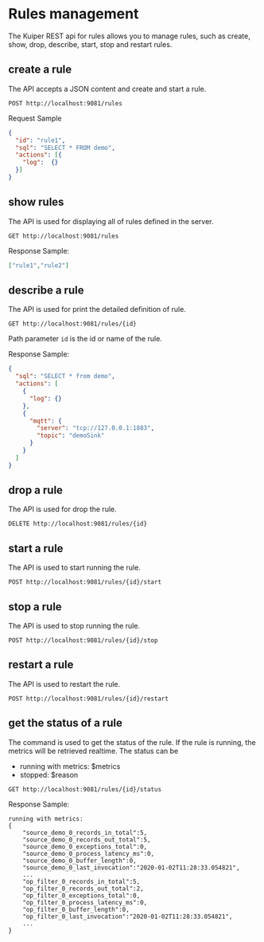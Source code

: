 # Rules management

The Kuiper REST api for rules allows you to manage rules, such as create, show, drop, describe, start, stop and restart rules. 

## create a rule

The API accepts a JSON content and create and start a rule.
```shell
POST http://localhost:9081/rules
```
Request Sample

```json
{
  "id": "rule1",
  "sql": "SELECT * FROM demo",
  "actions": [{
    "log":  {}
  }]
}
```


## show rules

The API is used for displaying all of rules defined in the server.

```shell
GET http://localhost:9081/rules
```

Response Sample:

```json
["rule1","rule2"]
```

## describe a rule

The API is used for print the detailed definition of rule.

```shell
GET http://localhost:9081/rules/{id}
```

Path parameter `id` is the id or name of the rule.

Response Sample: 

```json
{
  "sql": "SELECT * from demo",
  "actions": [
    {
      "log": {}
    },
    {
      "mqtt": {
        "server": "tcp://127.0.0.1:1883",
        "topic": "demoSink"
      }
    }
  ]
}
```

## drop a rule

The API is used for drop the rule.

```shell
DELETE http://localhost:9081/rules/{id}
```


## start a rule

The API is used to start running the rule.

```shell
POST http://localhost:9081/rules/{id}/start
```


## stop a rule

The API is used to stop running the rule.

```shell
POST http://localhost:9081/rules/{id}/stop
```

## restart a rule

The API is used to restart the rule.

```shell
POST http://localhost:9081/rules/{id}/restart
```

## get the status of a rule

The command is used to get the status of the rule. If the rule is running, the metrics will be retrieved realtime. The status can be
- running with metrics: $metrics
- stopped: $reason

```shell
GET http://localhost:9081/rules/{id}/status
```

Response Sample:

```shell
running with metrics:
{
    "source_demo_0_records_in_total":5,
    "source_demo_0_records_out_total":5,
    "source_demo_0_exceptions_total":0,
    "source_demo_0_process_latency_ms":0,
    "source_demo_0_buffer_length":0,
    "source_demo_0_last_invocation":"2020-01-02T11:28:33.054821",
    ... 
    "op_filter_0_records_in_total":5,
    "op_filter_0_records_out_total":2,
    "op_filter_0_exceptions_total":0,
    "op_filter_0_process_latency_ms":0,
    "op_filter_0_buffer_length":0,
    "op_filter_0_last_invocation":"2020-01-02T11:28:33.054821",
    ...
}
```